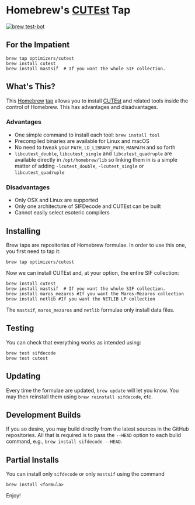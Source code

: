 # Homebrew's [CUTEst](https://github.com/ralna/CUTEst) Tap

[![brew test-bot](https://github.com/optimizers/homebrew-cutest/actions/workflows/tests.yml/badge.svg)](https://github.com/optimizers/homebrew-cutest/actions/workflows/tests.yml)

## For the Impatient

    brew tap optimizers/cutest
    brew install cutest
    brew install mastsif  # If you want the whole SIF collection.

## What's This?

This [Homebrew](http://brew.sh) [tap](https://github.com/mxcl/homebrew/wiki/brew-tap) allows you to install [CUTEst](https://github.com/ralna/CUTEst) and related tools inside the control of Homebrew. This has advantages and disadvantages.

### Advantages

* One simple command to install each tool: `brew install tool`
* Precompiled binaries are available for Linux and macOS
* No need to tweak your `PATH`, `LD_LIBRARY_PATH`, `MANPATH` and so forth
* `libcutest_double`, `libcutest_single` and `libcutest_quadruple` are available directly in `/opt/homebrew/lib` so linking them in is a simple matter of adding `-lcutest_double`, `-lcutest_single` or `libcutest_quadruple`

### Disadvantages

* Only OSX and Linux are supported
* Only one architecture of SIFDecode and CUTEst can be built
* Cannot easily select esoteric compilers

## Installing

Brew taps are repositories of Homebrew formulae. In order to use this one, you first need to tap it:

    brew tap optimizers/cutest

Now we can install CUTEst and, at your option, the entire SIF collection:

    brew install cutest
    brew install mastsif  # If you want the whole SIF collection.
    brew install maros_mezaros #If you want the Maros-Mezaros collection
    brew install netlib #If you want the NETLIB LP collection

The `mastsif`, `maros_mezaros` and `netlib` formulae only install data files.

## Testing

You can check that everything works as intended using:

    brew test sifdecode
    brew test cutest

## Updating

Every time the formulae are updated, `brew update` will let you know. You may then reinstall them using `brew reinstall sifdecode`, etc.

## Development Builds

If you so desire, you may build directly from the latest sources in the GitHub repositories. All that is required is to pass the `--HEAD` option to each build command, e.g., `brew install sifdecode --HEAD`.

## Partial Installs

You can install only `sifdecode` or only `mastsif` using the
command

    brew install <formula>

Enjoy!
